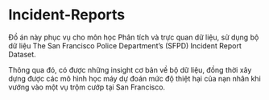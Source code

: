 # Incident-Reports
Đồ án này phục vụ cho môn học Phân tích và trực quan dữ liệu, sử dụng bộ dữ liệu The San Francisco Police Department’s (SFPD) Incident Report Dataset.

Thông qua đó, có được những insight cơ bản về bộ dữ liệu, đồng thời xây dựng được các mô hình học máy dự đoán mức độ thiệt hại của nạn nhân khi vướng vào một vụ trộm cướp tại San Francisco.
